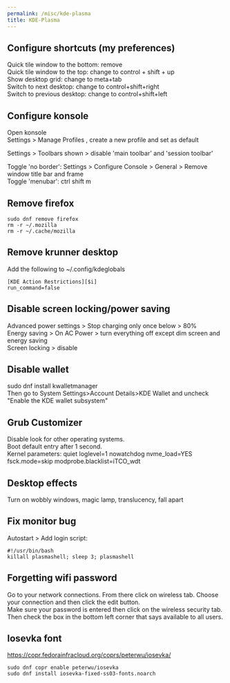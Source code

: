 ```yaml
---
permalink: /misc/kde-plasma
title: KDE-Plasma
---
```



## Configure shortcuts (my preferences)

Quick tile window to the bottom: remove <br>
Quick tile window to the top: change to control + shift + up <br>
Show desktop grid: change to meta+tab <br>
Switch to next desktop: change to control+shift+right <br>
Switch to previous desktop: change to control+shift+left <br>


## Configure konsole

Open konsole<br>
Settings > Manage Profiles , create a new profile and set as default

Settings > Toolbars shown > disable 'main toolbar' and 'session toolbar'

Toggle 'no border': Settings > Configure Console > General > Remove window title bar and frame <br>
Toggle 'menubar': ctrl shift m <br>

## Remove firefox

```
sudo dnf remove firefox 
rm -r ~/.mozilla 
rm -r ~/.cache/mozilla 
```
  
##  Remove krunner desktop 

Add the following to ~/.config/kdeglobals <br>

```
[KDE Action Restrictions][$i] 
run_command=false
```

## Disable screen locking/power saving

Advanced power settings > Stop charging only once below > 80% <br>
Energy saving > On AC Power > turn everything off except dim screen and energy saving <br>
Screen locking > disable

## Disable wallet

sudo dnf install kwalletmanager <br>
Then go to System Settings>Account Details>KDE Wallet and uncheck "Enable the KDE wallet subsystem"

## Grub Customizer

Disable look for other operating systems. <br>
Boot default entry after 1 second. <br>
Kernel parameters: quiet loglevel=1 nowatchdog nvme_load=YES fsck.mode=skip modprobe.blacklist=iTCO_wdt

## Desktop effects

Turn on wobbly windows, magic lamp, translucency, fall apart

## Fix monitor bug

Autostart > Add login script:

```
#!/usr/bin/bash
killall plasmashell; sleep 3; plasmashell
```


## Forgetting wifi password

Go to your network connections. From there click on wireless tab. Choose your connection and then click the edit button. <br>
Make sure your password is entered then click on the wireless security tab. <br>
Then check the box in the bottom left corner that says available to all users. 


## Iosevka font

<https://copr.fedorainfracloud.org/coprs/peterwu/iosevka/>

```
sudo dnf copr enable peterwu/iosevka
sudo dnf install iosevka-fixed-ss03-fonts.noarch
```

